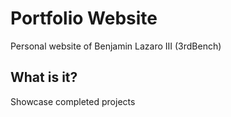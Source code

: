 # Portfolio Website

Personal website of Benjamin Lazaro III (3rdBench)

## What is it?

Showcase completed projects
